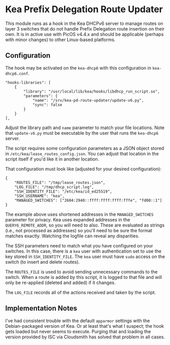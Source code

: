 # Kea Prefix Delegation Route Updater

This module runs as a hook in the Kea DHCPv6 server to manage routes on layer 3 switches that do not handle Prefix Delegation route insertion on their own. It is in active use with PicOS v4.4.x and should be applicable (perhaps with minor changes) to other Linux-based platforms.

## Configuration

The hook may be activated on the `kea-dhcp6` with this configuration in `kea-dhcp6.conf`.

```
"hooks-libraries": [
    {
        "library": "/usr/local/lib/kea/hooks/libdhcp_run_script.so",
        "parameters": {
            "name": "/srv/kea-pd-route-updater/update-v6.py",
            "sync": false
        }
    }
],
```
Adjust the library path and `name` parameter to match your file locations. Note that `update-v6.py` must be executable by the user that runs the `kea-dhcp6` server.

The script requires some configuration parameters as a JSON object stored in `/etc/kea/lease_routes_config.json`. You can adjust that location in the script itself if you'd like it in another location.

That configuration must look like (adjusted for your desired configuration):

```
{
    "ROUTES_FILE": "/tmp/lease_routes.json",
    "LOG_FILE": "/tmp/dhcp_script.log",
    "SSH_IDENTITY_FILE": "/etc/kea/id_ed25519",
    "SSH_USERNAME": "kea",
    "MANAGED_SWITCHES": ["2604:2940::ffff:ffff:ffff:fffe", "fd00::1"]
}
```

The example above uses shortened addresses in the `MANAGED_SWITCHES` parameter for privacy. Kea uses expanded addresses in the `QUERY6_REMOTE_ADDR`, so you will need to also. These are evaluated as strings (i.e., not processed as addresses) so you'll need to be sure the format matches exactly. Watching the logfile can reveal any disparities.

The SSH parameters need to match what you have configured on your switches. In this case, there is a `kea` user with authentication set to use the key stored in `SSH_IDENTITY_FILE`. The `kea` user must have `sudo` access on the switch (to insert and delete routes).

The `ROUTES_FILE` is used to avoid sending unnecessary commands to the switch. When a route is added by this script, it is logged to that file and will only be re-applied (deleted and added) if it changes.

The `LOG_FILE` records all of the actions received and taken by the script.

## Implementation Notes

I've had consistent trouble with the default `apparmor` settings with the Debian-packaged version of Kea. Or at least that's what I suspect; the hook gets loaded but never seems to execute. Purging that and loading the version provided by ISC via Cloudsmith has solved that problem in all cases.

